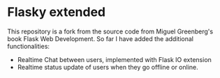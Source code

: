Flasky extended
======

This repository is a fork from the source code from Miguel Greenberg's book Flask Web Development.
So far I have added the additional functionalities:
* Realtime Chat between users, implemented with Flask IO extension
* Realtime status update of users when they go offline or online.

